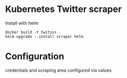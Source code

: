 # Kubernetes Twitter scraper
Install with helm

```
docker build -t twitsss .
helm upgrade --install scraper helm
```

# Configuration
credentials and scraping area configured via values